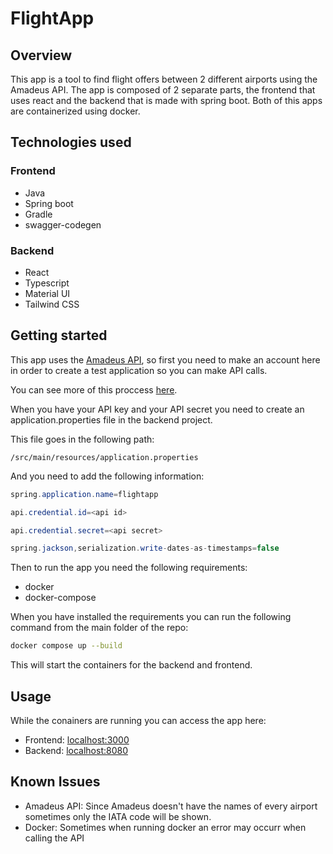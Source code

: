 # FlightApp


## Overview

This app is a tool to find flight offers between 2 different airports using the Amadeus API. The app is composed of 2 separate parts, the frontend that uses react and the backend that is made with spring boot. Both of this apps are containerized using docker.

## Technologies used

### Frontend

- Java
- Spring boot
- Gradle
- swagger-codegen


### Backend

- React
- Typescript
- Material UI
- Tailwind CSS


## Getting started

This app uses the [Amadeus API](https://developers.amadeus.com/), so first you need to make an account here in order to create a test application so you can make API calls.

You can see more of this proccess [here](https://developers.amadeus.com/get-started/get-started-with-self-service-apis-335).

When you have your API key and your API secret you need to create an application.properties file in the backend project.

This file goes in the following path:

```
/src/main/resources/application.properties
```

And you need to add the following information:

```java
spring.application.name=flightapp

api.credential.id=<api id>

api.credential.secret=<api secret>

spring.jackson,serialization.write-dates-as-timestamps=false
```

Then to run the app you need the following requirements:

- docker
- docker-compose



When you have installed the requirements you can run the following command from the main folder of the repo:

```sh
docker compose up --build
```

This will start the containers for the backend and frontend.


## Usage

While the conainers are running you can access the app here:
- Frontend: [localhost:3000](http://localhost:3000)
- Backend: [localhost:8080](http://localhost:8080)

## Known Issues

- Amadeus API: Since Amadeus doesn't have the names of every airport sometimes only the IATA code will be shown.
- Docker: Sometimes when running docker an error may occurr when calling the API